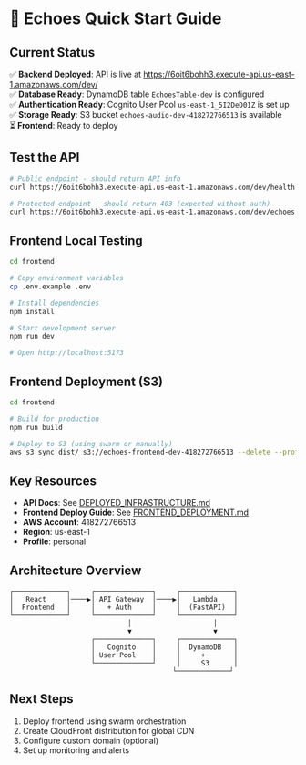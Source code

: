 # 🚀 Echoes Quick Start Guide

## Current Status
✅ **Backend Deployed**: API is live at https://6oit6bohh3.execute-api.us-east-1.amazonaws.com/dev/  
✅ **Database Ready**: DynamoDB table `EchoesTable-dev` is configured  
✅ **Authentication Ready**: Cognito User Pool `us-east-1_5I2DeD01Z` is set up  
✅ **Storage Ready**: S3 bucket `echoes-audio-dev-418272766513` is available  
⏳ **Frontend**: Ready to deploy  

## Test the API
```bash
# Public endpoint - should return API info
curl https://6oit6bohh3.execute-api.us-east-1.amazonaws.com/dev/health

# Protected endpoint - should return 403 (expected without auth)
curl https://6oit6bohh3.execute-api.us-east-1.amazonaws.com/dev/echoes
```

## Frontend Local Testing
```bash
cd frontend

# Copy environment variables
cp .env.example .env

# Install dependencies
npm install

# Start development server
npm run dev

# Open http://localhost:5173
```

## Frontend Deployment (S3)
```bash
cd frontend

# Build for production
npm run build

# Deploy to S3 (using swarm or manually)
aws s3 sync dist/ s3://echoes-frontend-dev-418272766513 --delete --profile personal
```

## Key Resources
- **API Docs**: See [DEPLOYED_INFRASTRUCTURE.md](./DEPLOYED_INFRASTRUCTURE.md)
- **Frontend Deploy Guide**: See [FRONTEND_DEPLOYMENT.md](./FRONTEND_DEPLOYMENT.md)
- **AWS Account**: 418272766513
- **Region**: us-east-1
- **Profile**: personal

## Architecture Overview
```
┌─────────────┐     ┌──────────────┐     ┌─────────────┐
│   React     │────▶│ API Gateway  │────▶│   Lambda    │
│  Frontend   │     │   + Auth     │     │  (FastAPI)  │
└─────────────┘     └──────────────┘     └─────────────┘
                             │                    │
                             ▼                    ▼
                    ┌──────────────┐     ┌─────────────┐
                    │   Cognito    │     │  DynamoDB   │
                    │ User Pool    │     │     +       │
                    └──────────────┘     │     S3      │
                                        └─────────────┘
```

## Next Steps
1. Deploy frontend using swarm orchestration
2. Create CloudFront distribution for global CDN
3. Configure custom domain (optional)
4. Set up monitoring and alerts